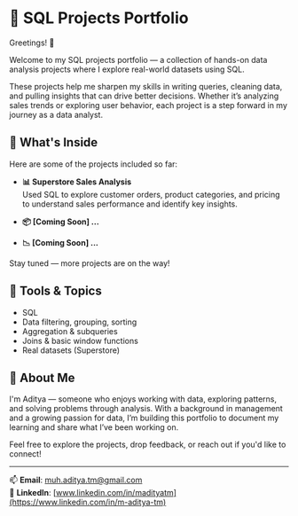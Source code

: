 # 🧠 SQL Projects Portfolio

Greetings! 👋

Welcome to my SQL projects portfolio — a collection of hands-on data analysis projects where I explore real-world datasets using SQL.

These projects help me sharpen my skills in writing queries, cleaning data, and pulling insights that can drive better decisions. Whether it’s analyzing sales trends or exploring user behavior, each project is a step forward in my journey as a data analyst.

## 📁 What's Inside
Here are some of the projects included so far:

- **📊 Superstore Sales Analysis**  
  Used SQL to explore customer orders, product categories, and pricing to understand sales performance and identify key insights.

- **📦 [Coming Soon] ...**  

- **📉 [Coming Soon] ...**  

Stay tuned — more projects are on the way!

## 🧰 Tools & Topics
- SQL
- Data filtering, grouping, sorting
- Aggregation & subqueries
- Joins & basic window functions
- Real datasets (Superstore)

## 👋 About Me
I'm Aditya — someone who enjoys working with data, exploring patterns, and solving problems through analysis. With a background in management and a growing passion for data, I’m building this portfolio to document my learning and share what I’ve been working on.

Feel free to explore the projects, drop feedback, or reach out if you'd like to connect!

---

📫 **Email**: [muh.aditya.tm@gmail.com](mailto:muh.aditya.tm@gmail.com)  
🔗 **LinkedIn**: [www.linkedin.com/in/madityatm](https://www.linkedin.com/in/m-aditya-tm)




